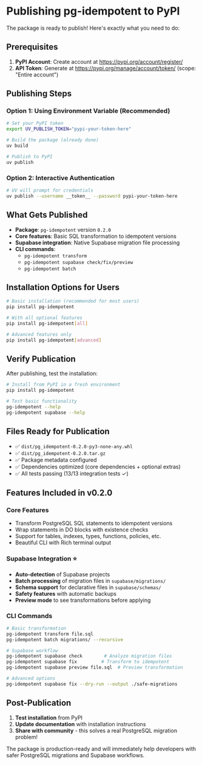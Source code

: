 # Publishing pg-idempotent to PyPI

The package is ready to publish! Here's exactly what you need to do:

## Prerequisites

1. **PyPI Account**: Create account at https://pypi.org/account/register/
2. **API Token**: Generate at https://pypi.org/manage/account/token/ (scope: "Entire account")

## Publishing Steps

### Option 1: Using Environment Variable (Recommended)

```bash
# Set your PyPI token
export UV_PUBLISH_TOKEN="pypi-your-token-here"

# Build the package (already done)
uv build

# Publish to PyPI
uv publish
```

### Option 2: Interactive Authentication

```bash
# UV will prompt for credentials
uv publish --username __token__ --password pypi-your-token-here
```

## What Gets Published

- **Package**: `pg-idempotent` version `0.2.0`
- **Core features**: Basic SQL transformation to idempotent versions
- **Supabase integration**: Native Supabase migration file processing
- **CLI commands**: 
  - `pg-idempotent transform`
  - `pg-idempotent supabase check/fix/preview`
  - `pg-idempotent batch`

## Installation Options for Users

```bash
# Basic installation (recommended for most users)
pip install pg-idempotent

# With all optional features
pip install pg-idempotent[all]

# Advanced features only
pip install pg-idempotent[advanced]
```

## Verify Publication

After publishing, test the installation:

```bash
# Install from PyPI in a fresh environment
pip install pg-idempotent

# Test basic functionality
pg-idempotent --help
pg-idempotent supabase --help
```

## Files Ready for Publication

- ✅ `dist/pg_idempotent-0.2.0-py3-none-any.whl` 
- ✅ `dist/pg_idempotent-0.2.0.tar.gz`
- ✅ Package metadata configured
- ✅ Dependencies optimized (core dependencies + optional extras)
- ✅ All tests passing (13/13 integration tests ✓)

## Features Included in v0.2.0

### Core Features
- Transform PostgreSQL SQL statements to idempotent versions
- Wrap statements in DO blocks with existence checks
- Support for tables, indexes, types, functions, policies, etc.
- Beautiful CLI with Rich terminal output

### Supabase Integration ⭐
- **Auto-detection** of Supabase projects
- **Batch processing** of migration files in `supabase/migrations/`
- **Schema support** for declarative files in `supabase/schemas/`
- **Safety features** with automatic backups
- **Preview mode** to see transformations before applying

### CLI Commands
```bash
# Basic transformation
pg-idempotent transform file.sql
pg-idempotent batch migrations/ --recursive

# Supabase workflow
pg-idempotent supabase check        # Analyze migration files
pg-idempotent supabase fix         # Transform to idempotent
pg-idempotent supabase preview file.sql  # Preview transformation

# Advanced options
pg-idempotent supabase fix --dry-run --output ./safe-migrations
```

## Post-Publication

1. **Test installation** from PyPI
2. **Update documentation** with installation instructions
3. **Share with community** - this solves a real PostgreSQL migration problem!

The package is production-ready and will immediately help developers with safer PostgreSQL migrations and Supabase workflows.